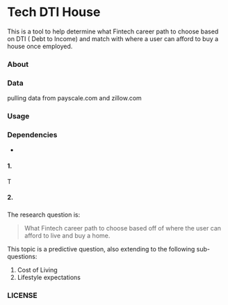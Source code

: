
# Tech DTI House


This is a tool to help determine what Fintech career path to choose based on
DTI ( Debt to Income) and match with where a user can afford to buy a house 
once employed. 

### About

 

### Data

pulling data from payscale.com and zillow.com

### Usage



### Dependencies

-  



#### 1.



T


#### 2.





### 




### 



### 



The research question is:

> What Fintech career path to choose based off of where the user can afford to live and buy a home.
>

This topic is a predictive question, also extending to the following
sub-questions:

1. Cost of Living
2. Lifestyle expectations 


### LICENSE

 



 

